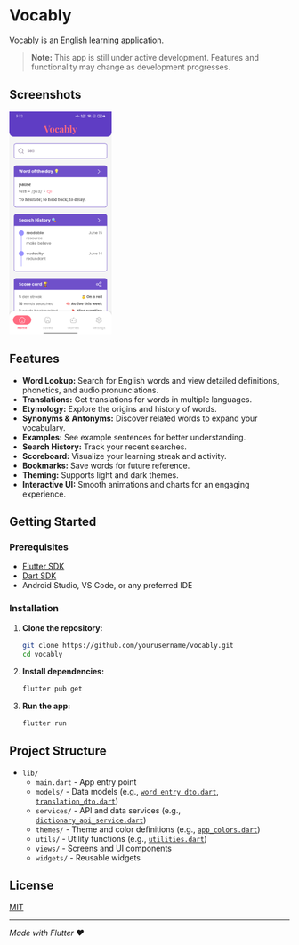 # Vocably

Vocably is an English learning application.

> **Note:** This app is still under active development. Features and functionality may change as development progresses.

## Screenshots

<img src="screenshots/Screenshot_20250729_153302.png" alt="Vocably Screenshot" height="400"/>

## Features

- **Word Lookup:** Search for English words and view detailed definitions, phonetics, and audio pronunciations.
- **Translations:** Get translations for words in multiple languages.
- **Etymology:** Explore the origins and history of words.
- **Synonyms & Antonyms:** Discover related words to expand your vocabulary.
- **Examples:** See example sentences for better understanding.
- **Search History:** Track your recent searches.
- **Scoreboard:** Visualize your learning streak and activity.
- **Bookmarks:** Save words for future reference.
- **Theming:** Supports light and dark themes.
- **Interactive UI:** Smooth animations and charts for an engaging experience.

## Getting Started

### Prerequisites

- [Flutter SDK](https://flutter.dev/docs/get-started/install)
- [Dart SDK](https://dart.dev/get-dart)
- Android Studio, VS Code, or any preferred IDE

### Installation

1. **Clone the repository:**
   ```sh
   git clone https://github.com/yourusername/vocably.git
   cd vocably
   ```

2. **Install dependencies:**
   ```sh
   flutter pub get
   ```

3. **Run the app:**
   ```sh
   flutter run
   ```

## Project Structure

- `lib/`
  - `main.dart` - App entry point
  - `models/` - Data models (e.g., [`word_entry_dto.dart`](lib/models/word_entry_dto.dart), [`translation_dto.dart`](lib/models/translation_dto.dart))
  - `services/` - API and data services (e.g., [`dictionary_api_service.dart`](lib/services/dictionary_api_service.dart))
  - `themes/` - Theme and color definitions (e.g., [`app_colors.dart`](lib/themes/app_colors.dart))
  - `utils/` - Utility functions (e.g., [`utilities.dart`](lib/utils/utilities.dart))
  - `views/` - Screens and UI components
  - `widgets/` - Reusable widgets


## License

[MIT](LICENSE)

---

*Made with Flutter ❤️*
